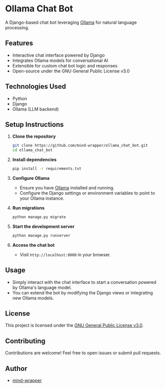 # Ollama Chat Bot

A Django-based chat bot leveraging [Ollama](https://ollama.com/) for natural language processing.

## Features

- Interactive chat interface powered by Django
- Integrates Ollama models for conversational AI
- Extensible for custom chat bot logic and responses
- Open-source under the GNU General Public License v3.0

## Technologies Used

- Python
- Django
- Ollama (LLM backend)

## Setup Instructions

1. **Clone the repository**
    ```bash
    git clone https://github.com/mind-wrapper/ollama_chat_bot.git
    cd ollama_chat_bot
    ```

2. **Install dependencies**
    ```bash
    pip install -r requirements.txt
    ```

3. **Configure Ollama**
    - Ensure you have [Ollama](https://ollama.com/) installed and running.
    - Configure the Django settings or environment variables to point to your Ollama instance.

4. **Run migrations**
    ```bash
    python manage.py migrate
    ```

5. **Start the development server**
    ```bash
    python manage.py runserver
    ```

6. **Access the chat bot**
    - Visit `http://localhost:8000` in your browser.

## Usage

- Simply interact with the chat interface to start a conversation powered by Ollama's language model.
- You can extend the bot by modifying the Django views or integrating new Ollama models.

## License

This project is licensed under the [GNU General Public License v3.0](LICENSE).

## Contributing

Contributions are welcome! Feel free to open issues or submit pull requests.

## Author

- [mind-wrapper](https://github.com/mind-wrapper)
